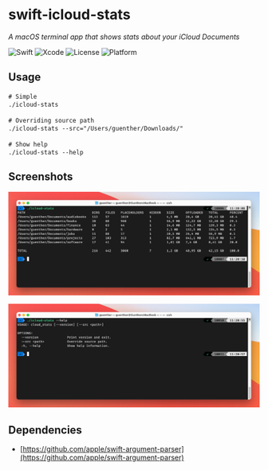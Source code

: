 # swift-icloud-stats

*A macOS  terminal app that shows stats about your iCloud Documents*

![Swift](https://img.shields.io/badge/swift-5.3-brightgreen.svg)
![Xcode](https://img.shields.io/badge/xcode-12.4-brightgreen.svg)
![License](https://img.shields.io/badge/license-MIT-blue.svg)
![Platform](https://img.shields.io/badge/platform-macOS-lightgrey.svg)

## Usage

```shell
# Simple
./icloud-stats

# Overriding source path
./icloud-stats --src="/Users/guenther/Downloads/"

# Show help
./icloud-stats --help
```

## Screenshots

![screenshot1](/screenshots/1.png?raw=true "Screenshot 1")

![screenshot2](/screenshots/2.png?raw=true "Screenshot 2")

## Dependencies

- [https://github.com/apple/swift-argument-parser](https://github.com/apple/swift-argument-parser)
